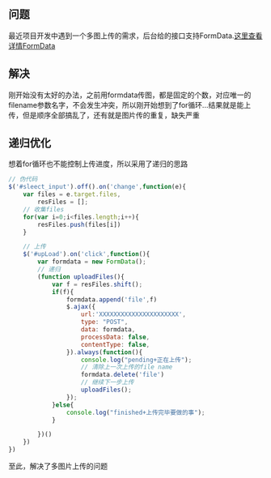 ## 问题
最近项目开发中遇到一个多图上传的需求，后台给的接口支持FormData.[这里查看详情FormData](https://developer.mozilla.org/zh-CN/docs/Web/API/FormData/FormData)

## 解决
刚开始没有太好的办法，之前用formdata传图，都是固定的个数，对应唯一的filename参数名字，不会发生冲突，所以刚开始想到了for循环...结果就是能上传，但是顺序全部搞乱了，还有就是图片传的重复，缺失严重

## 递归优化
想着for循环也不能控制上传进度，所以采用了递归的思路
```js
// 伪代码
$('#sleect_input').off().on('change',function(e){
    var files = e.target.files,
        resFiles = [];
    // 收集files
    for(var i=0;i<files.length;i++){
        resFiles.push(files[i])
    }

    // 上传
    $('#upLoad').on('click',function(){
        var formdata = new FormData();
        // 递归
        (function uploadFiles(){
            var f = resFiles.shift();
            if(f){
                formdata.append('file',f)
                $.ajax({
                    url:'XXXXXXXXXXXXXXXXXXXXXX',
                    type: "POST",
                    data: formdata,
                    processData: false,
                    contentType: false,
                }).always(function(){
                    console.log("pending+正在上传");
                    // 清除上一次上传的file name
                    formdata.delete('file')
                    // 继续下一步上传
                    uploadFiles();
                });
            }else{
                console.log("finished+上传完毕要做的事");
            }

        })()
    })
})
```
至此，解决了多图片上传的问题
